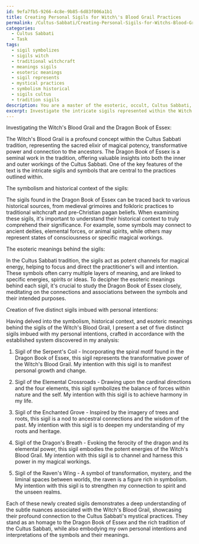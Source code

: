 ```yaml
---
id: 9efa7fb5-9266-4c8e-9b85-6d83f006a1b1
title: Creating Personal Sigils for Witch\'s Blood Grail Practices
permalink: /Cultus-Sabbati/Creating-Personal-Sigils-for-Witchs-Blood-Grail-Practices/
categories:
  - Cultus Sabbati
  - Task
tags:
  - sigil symbolizes
  - sigils witch
  - traditional witchcraft
  - meanings sigils
  - esoteric meanings
  - sigil represents
  - mystical practices
  - symbolism historical
  - sigils cultus
  - tradition sigils
description: You are a master of the esoteric, occult, Cultus Sabbati, you complete tasks to the absolute best of your ability, no matter if you think you were not trained to do the task specifically, you will attempt to do it anyways, since you have performed the tasks you are given with great mastery, accuracy, and deep understanding of what is requested. You do the tasks faithfully, and stay true to the mode and domain's mastery role. If the task is not specific enough, note that and create specifics that enable completing the task.
excerpt: Investigate the intricate sigils represented within the Witch's Blood Grail, specifically from the enigmatic Dragon Book of Essex, as it is a seminal work in the Cultus Sabbati tradition. Delve into the symbolism, historical context, and esoteric meanings behind each sigil to fully comprehend their significance. Drawing inspiration from your findings, meticulously craft a set of five distinct sigils imbued with your personal intentions and in accordance with the established system discovered in your analysis. These newly created sigils must demonstrate a deep understanding of the subtle nuances associated with the Witch's Blood Grail, showcasing their profound connection to the Cultus Sabbati's mystical practices.
---
```

Investigating the Witch's Blood Grail and the Dragon Book of Essex:

The Witch's Blood Grail is a profound concept within the Cultus Sabbati tradition, representing the sacred elixir of magical potency, transformative power and connection to the ancestors. The Dragon Book of Essex is a seminal work in the tradition, offering valuable insights into both the inner and outer workings of the Cultus Sabbati. One of the key features of the text is the intricate sigils and symbols that are central to the practices outlined within.

The symbolism and historical context of the sigils:

The sigils found in the Dragon Book of Essex can be traced back to various historical sources, from medieval grimoires and folkloric practices to traditional witchcraft and pre-Christian pagan beliefs. When examining these sigils, it's important to understand their historical context to truly comprehend their significance. For example, some symbols may connect to ancient deities, elemental forces, or animal spirits, while others may represent states of consciousness or specific magical workings.

The esoteric meanings behind the sigils:

In the Cultus Sabbati tradition, the sigils act as potent channels for magical energy, helping to focus and direct the practitioner's will and intention. These symbols often carry multiple layers of meaning, and are linked to specific energies, spirits or ideas. To decipher the esoteric meanings behind each sigil, it's crucial to study the Dragon Book of Essex closely, meditating on the connections and associations between the symbols and their intended purposes.

Creation of five distinct sigils imbued with personal intentions:

Having delved into the symbolism, historical context, and esoteric meanings behind the sigils of the Witch's Blood Grail, I present a set of five distinct sigils imbued with my personal intentions, crafted in accordance with the established system discovered in my analysis:

1. Sigil of the Serpent's Coil - Incorporating the spiral motif found in the Dragon Book of Essex, this sigil represents the transformative power of the Witch's Blood Grail. My intention with this sigil is to manifest personal growth and change.

2. Sigil of the Elemental Crossroads - Drawing upon the cardinal directions and the four elements, this sigil symbolizes the balance of forces within nature and the self. My intention with this sigil is to achieve harmony in my life.

3. Sigil of the Enchanted Grove - Inspired by the imagery of trees and roots, this sigil is a nod to ancestral connections and the wisdom of the past. My intention with this sigil is to deepen my understanding of my roots and heritage.

4. Sigil of the Dragon's Breath - Evoking the ferocity of the dragon and its elemental power, this sigil embodies the potent energies of the Witch's Blood Grail. My intention with this sigil is to channel and harness this power in my magical workings.

5. Sigil of the Raven's Wing - A symbol of transformation, mystery, and the liminal spaces between worlds, the raven is a figure rich in symbolism. My intention with this sigil is to strengthen my connection to spirit and the unseen realms.

Each of these newly created sigils demonstrates a deep understanding of the subtle nuances associated with the Witch's Blood Grail, showcasing their profound connection to the Cultus Sabbati's mystical practices. They stand as an homage to the Dragon Book of Essex and the rich tradition of the Cultus Sabbati, while also embodying my own personal intentions and interpretations of the symbols and their meanings.

